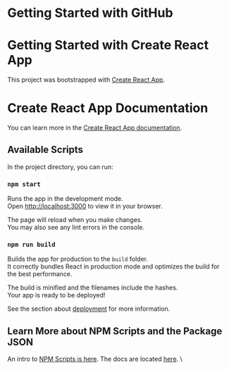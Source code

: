 # Getting Started with GitHub


# Getting Started with Create React App

This project was bootstrapped with [Create React App](https://github.com/facebook/create-react-app).

# Create React App Documentation

You can learn more in the [Create React App documentation](https://facebook.github.io/create-react-app/docs/getting-started).

## Available Scripts

In the project directory, you can run:

### `npm start`

Runs the app in the development mode.\
Open [http://localhost:3000](http://localhost:3000) to view it in your browser.

The page will reload when you make changes.\
You may also see any lint errors in the console.


### `npm run build`

Builds the app for production to the `build` folder.\
It correctly bundles React in production mode and optimizes the build for the best performance.

The build is minified and the filenames include the hashes.\
Your app is ready to be deployed!

See the section about [deployment](https://facebook.github.io/create-react-app/docs/deployment) for more information.


## Learn More about NPM Scripts and the Package JSON

An intro to [NPM Scripts is here](https://medium.com/@mariokandut/what-are-npm-scripts-cde15d275a9f). The docs are located [here](https://docs.npmjs.com/cli/v8/using-npm/scripts). \



